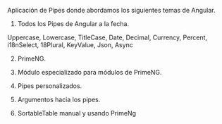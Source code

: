 Aplicación de Pipes donde abordamos los siguientes temas de Angular.

1. Todos los Pipes de Angular a la fecha.

Uppercase,
Lowercase,
TitleCase,
Date,
Decimal,
Currency,
Percent,
i18nSelect,
18Plural,
KeyValue,
Json,
Async

2. PrimeNG.

3. Módulo especializado para módulos de PrimeNG.

4. Pipes personalizados.

5. Argumentos hacia los pipes.

6. SortableTable manual y usando PrimeNg
 
